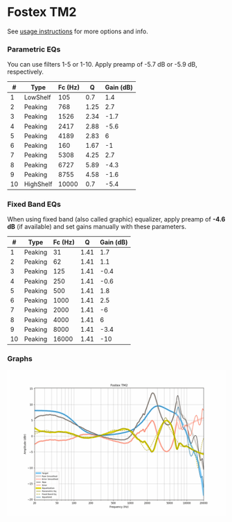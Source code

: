 # Fostex TM2
See [usage instructions](https://github.com/jaakkopasanen/AutoEq#usage) for more options and info.

### Parametric EQs
You can use filters 1-5 or 1-10. Apply preamp of -5.7 dB or -5.9 dB, respectively.

|   # | Type      |   Fc (Hz) |    Q |   Gain (dB) |
|-----|-----------|-----------|------|-------------|
|   1 | LowShelf  |       105 | 0.7  |         1.4 |
|   2 | Peaking   |       768 | 1.25 |         2.7 |
|   3 | Peaking   |      1526 | 2.34 |        -1.7 |
|   4 | Peaking   |      2417 | 2.88 |        -5.6 |
|   5 | Peaking   |      4189 | 2.83 |         6   |
|   6 | Peaking   |       160 | 1.67 |        -1   |
|   7 | Peaking   |      5308 | 4.25 |         2.7 |
|   8 | Peaking   |      6727 | 5.89 |        -4.3 |
|   9 | Peaking   |      8755 | 4.58 |        -1.6 |
|  10 | HighShelf |     10000 | 0.7  |        -5.4 |

### Fixed Band EQs
When using fixed band (also called graphic) equalizer, apply preamp of **-4.6 dB** (if available) and set gains manually with these parameters.

|   # | Type    |   Fc (Hz) |    Q |   Gain (dB) |
|-----|---------|-----------|------|-------------|
|   1 | Peaking |        31 | 1.41 |         1.7 |
|   2 | Peaking |        62 | 1.41 |         1.1 |
|   3 | Peaking |       125 | 1.41 |        -0.4 |
|   4 | Peaking |       250 | 1.41 |        -0.6 |
|   5 | Peaking |       500 | 1.41 |         1.8 |
|   6 | Peaking |      1000 | 1.41 |         2.5 |
|   7 | Peaking |      2000 | 1.41 |        -6   |
|   8 | Peaking |      4000 | 1.41 |         6   |
|   9 | Peaking |      8000 | 1.41 |        -3.4 |
|  10 | Peaking |     16000 | 1.41 |       -10   |

### Graphs
![](./Fostex%20TM2.png)
